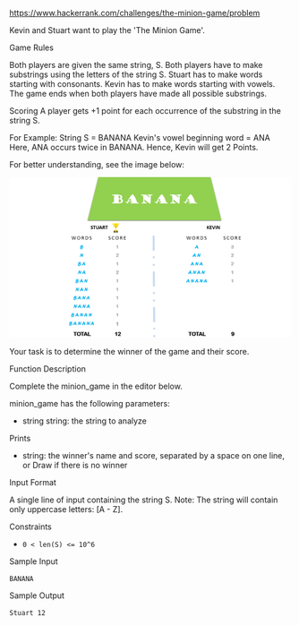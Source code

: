https://www.hackerrank.com/challenges/the-minion-game/problem

Kevin and Stuart want to play the 'The Minion Game'.

Game Rules

Both players are given the same string, S.
Both players have to make substrings using the letters of the string S.
Stuart has to make words starting with consonants.
Kevin has to make words starting with vowels.
The game ends when both players have made all possible substrings.

Scoring
A player gets +1 point for each occurrence of the substring in the string S.

For Example:
String S = BANANA
Kevin's vowel beginning word = ANA
Here, ANA occurs twice in BANANA. Hence, Kevin will get 2 Points.

For better understanding, see the image below:

![1450330231-04db904008-banana.png](1450330231-04db904008-banana.png)

Your task is to determine the winner of the game and their score.

Function Description

Complete the minion_game in the editor below.

minion_game has the following parameters:

* string string: the string to analyze

Prints

* string: the winner's name and score, separated by a space on one line, or Draw if there is no winner

Input Format

A single line of input containing the string S.
Note: The string will contain only uppercase letters: [A - Z].

Constraints
* `0 < len(S) <= 10^6`

Sample Input
```
BANANA
```
Sample Output
```
Stuart 12
```